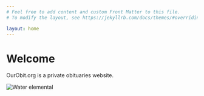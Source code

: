 ```yaml
---
# Feel free to add content and custom Front Matter to this file.
# To modify the layout, see https://jekyllrb.com/docs/themes/#overriding-theme-defaults

layout: home
---
```


# Welcome

OurObit.org is a private obituaries website.

![Water elemental](https://cdn.midjourney.com/4777c6be-73cc-4726-9e37-d6b3bba58c3f/0_3.png)
